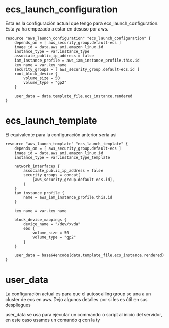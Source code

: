 # ecs_launch_configuration

Esta es la configuración actual que tengo para ecs_launch_configuration. Esta ya ha empezado a estar en desuso por aws.

```
resource "aws_launch_configuration" "ecs_launch_configuration" {
    depends_on = [ aws_security_group.default-ecs ]
    image_id = data.aws_ami.amazon_linux.id
    instance_type = var.instance_type
    associate_public_ip_address = false
    iam_instance_profile = aws_iam_instance_profile.this.id
    key_name = var.key_name
    security_groups = [ aws_security_group.default-ecs.id ]
    root_block_device {
        volume_size = 50
        volume_type = "gp2"
    }

    user_data = data.template_file.ecs_instance.rendered
}
```

# ecs_launch_template

El equivalente para la configuración anterior sería asi

```
resource "aws_launch_template" "ecs_launch_template" {
    depends_on = [ aws_security_group.default-ecs ]
    image_id = data.aws_ami.amazon_linux.id
    instance_type = var.instance_type_template
    
    network_interfaces {
        associate_public_ip_address = false
        security_groups = concat(
            [aws_security_group.default-ecs.id],
        )
    }
    iam_instance_profile {
        name = aws_iam_instance_profile.this.id
    }

    key_name = var.key_name
    
    block_device_mappings {
        device_name = "/dev/xvda"
        ebs {
            volume_size = 50
            volume_type = "gp2"
        }
    }

    user_data = base64encode(data.template_file.ecs_instance.rendered)
}
```

# user_data
La configuración actual es para que el autoscalling group se una a un cluster de ecs en aws. Dejo algunos detalles por si les es útil en sus despliegues

user_data se usa para ejecutar un commando o script al inicio del servidor, en este caso usamos un comando q con la ty